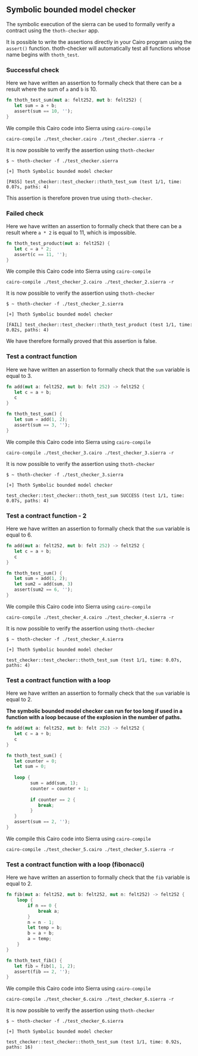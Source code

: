 ## Symbolic bounded model checker

The symbolic execution of the sierra can be used to formally verify a contract using the `thoth-checker` app.

It is possible to write the assertions directly in your Cairo program using the `assert()` function. thoth-checker will automatically test all functions whose name begins with `thoth_test`.

### Successful check

Here we have written an assertion to formally check that there can be a result where the sum of `a` and `b` is 10.

```rs
fn thoth_test_sum(mut a: felt252, mut b: felt252) {
   let sum = a + b;
   assert(sum == 10, '');
}
```

We compile this Cairo code into Sierra using `cairo-compile`

```
cairo-compile ./test_checker.cairo ./test_checker.sierra -r
```

It is now possible to verify the assertion using `thoth-checker`

```
$ ~ thoth-checker -f ./test_checker.sierra

[+] Thoth Symbolic bounded model checker

[PASS] test_checker::test_checker::thoth_test_sum (test 1/1, time: 0.07s, paths: 4)
```

This assertion is therefore proven true using `thoth-checker`.

### Failed check

Here we have written an assertion to formally check that there can be a result where `a * 2` is equal to 11, which is impossible.

```rs
fn thoth_test_product(mut a: felt252) {
   let c = a * 2;
   assert(c == 11, '');
}
```

We compile this Cairo code into Sierra using `cairo-compile`

```
cairo-compile ./test_checker_2.cairo ./test_checker_2.sierra -r
```

It is now possible to verify the assertion using `thoth-checker`

```
$ ~ thoth-checker -f ./test_checker_2.sierra

[+] Thoth Symbolic bounded model checker

[FAIL] test_checker::test_checker::thoth_test_product (test 1/1, time: 0.02s, paths: 4)
```

We have therefore formally proved that this assertion is false.

### Test a contract function

Here we have written an assertion to formally check that the `sum` variable is equal to 3.

```rs
fn add(mut a: felt252, mut b: felt 252) -> felt252 {
   let c = a + b;
   c
}

fn thoth_test_sum() {
   let sum = add(1, 2);
   assert(sum == 3, '');
}
```

We compile this Cairo code into Sierra using `cairo-compile`

```
cairo-compile ./test_checker_3.cairo ./test_checker_3.sierra -r
```

It is now possible to verify the assertion using `thoth-checker`

```
$ ~ thoth-checker -f ./test_checker_3.sierra

[+] Thoth Symbolic bounded model checker

test_checker::test_checker::thoth_test_sum SUCCESS (test 1/1, time: 0.07s, paths: 4)
```

### Test a contract function - 2

Here we have written an assertion to formally check that the `sum` variable is equal to 6.

```rs
fn add(mut a: felt252, mut b: felt 252) -> felt252 {
   let c = a + b;
   c
}

fn thoth_test_sum() {
   let sum = add(1, 2);
   let sum2 = add(sum, 3)
   assert(sum2 == 6, '');
}
```

We compile this Cairo code into Sierra using `cairo-compile`

```
cairo-compile ./test_checker_4.cairo ./test_checker_4.sierra -r
```

It is now possible to verify the assertion using `thoth-checker`

```
$ ~ thoth-checker -f ./test_checker_4.sierra

[+] Thoth Symbolic bounded model checker

test_checker::test_checker::thoth_test_sum (test 1/1, time: 0.07s, paths: 4)
```

### Test a contract function with a loop

Here we have written an assertion to formally check that the `sum` variable is equal to 2.

**The symbolic bounded model checker can run for too long if used in a function with a loop because of the explosion in the number of paths.**

```rs
fn add(mut a: felt252, mut b: felt 252) -> felt252 {
   let c = a + b;
   c
}

fn thoth_test_sum() {
   let counter = 0;
   let sum = 0;
   
   loop {
         sum = add(sum, 1);
         counter = counter + 1;
         
         if counter == 2 {
            break;
         }
   }
   assert(sum == 2, '');
}
```

We compile this Cairo code into Sierra using `cairo-compile`

```
cairo-compile ./test_checker_5.cairo ./test_checker_5.sierra -r
```

### Test a contract function with a loop (fibonacci)

Here we have written an assertion to formally check that the `fib` variable is equal to 2.

```rs
fn fib(mut a: felt252, mut b: felt252, mut n: felt252) -> felt252 {
    loop {
        if n == 0 {
            break a;
        }
        n = n - 1;
        let temp = b;
        b = a + b;
        a = temp;
    }
}

fn thoth_test_fib() {
   let fib = fib(1, 1, 2);
   assert(fib == 2, '');
}
```

We compile this Cairo code into Sierra using `cairo-compile`

```
cairo-compile ./test_checker_6.cairo ./test_checker_6.sierra -r
```

It is now possible to verify the assertion using `thoth-checker`

```
$ ~ thoth-checker -f ./test_checker_6.sierra

[+] Thoth Symbolic bounded model checker

test_checker::test_checker::thoth_test_sum (test 1/1, time: 0.92s, paths: 16)
```
